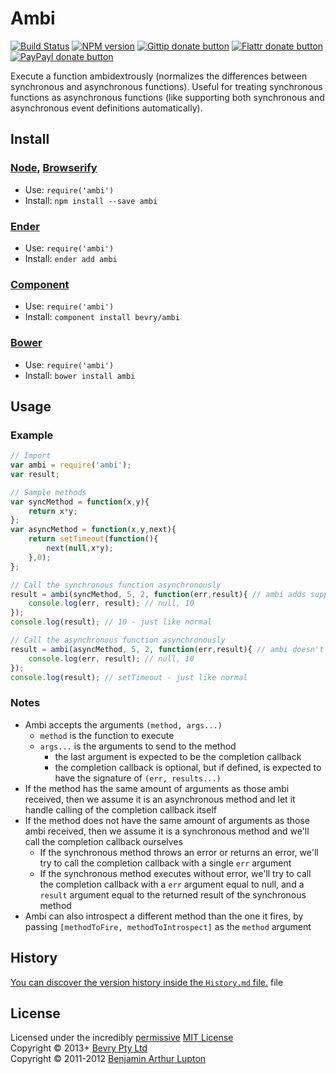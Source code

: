 <!-- TITLE/ -->
# Ambi
<!-- /TITLE -->

<!-- BADGES/ -->
[![Build Status](https://secure.travis-ci.org/bevry/ambi.png?branch=master)](http://travis-ci.org/bevry/ambi "Check this project's build status on TravisCI")
[![NPM version](https://badge.fury.io/js/ambi.png)](https://npmjs.org/package/ambi "View this project on NPM")
[![Gittip donate button](http://badgr.co/gittip/bevry.png)](https://www.gittip.com/bevry/ "Donate weekly to this project using Gittip")
[![Flattr donate button](https://raw.github.com/balupton/flattr-buttons/master/badge-89x18.gif)](http://flattr.com/thing/344188/balupton-on-Flattr "Donate monthly to this project using Flattr")
[![PayPayl donate button](https://www.paypalobjects.com/en_AU/i/btn/btn_donate_SM.gif)](https://www.paypal.com/cgi-bin/webscr?cmd=_s-xclick&hosted_button_id=QB8GQPZAH84N6 "Donate once-off to this project using Paypal")
<!-- /BADGES -->

<!-- DESCRIPTION/ -->
Execute a function ambidextrously (normalizes the differences between synchronous and asynchronous functions). Useful for treating synchronous functions as asynchronous functions (like supporting both synchronous and asynchronous event definitions automatically).
<!-- /DESCRIPTION -->

<!-- INSTALL/ -->
## Install

### [Node](http://nodejs.org/), [Browserify](http://browserify.org/)
- Use: `require('ambi')`
- Install: `npm install --save ambi`

### [Ender](http://ender.jit.su/)
- Use: `require('ambi')`
- Install: `ender add ambi`

### [Component](http://github.com/component/component)
- Use: `require('ambi')`
- Install: `component install bevry/ambi`

### [Bower](http://bower.io/)
- Use: `require('ambi')`
- Install: `bower install ambi`
<!-- /INSTALL -->


## Usage

### Example

``` javascript
// Import
var ambi = require('ambi');
var result;

// Sample methods
var syncMethod = function(x,y){
	return x*y;
};
var asyncMethod = function(x,y,next){
	return setTimeout(function(){
		next(null,x*y);
	},0);
};

// Call the synchronous function asynchronously
result = ambi(syncMethod, 5, 2, function(err,result){ // ambi adds support for this asynchronous callback automatically
	console.log(err, result); // null, 10
});
console.log(result); // 10 - just like normal

// Call the asynchronous function asynchronously
result = ambi(asyncMethod, 5, 2, function(err,result){ // ambi doesn't do anything special here
	console.log(err, result); // null, 10
});
console.log(result); // setTimeout - just like normal
```



### Notes

- Ambi accepts the arguments `(method, args...)`
	- `method` is the function to execute
	- `args...` is the arguments to send to the method
		- the last argument is expected to be the completion callback
		- the completion callback is optional, but if defined, is expected to have the signature of `(err, results...)`
- If the method has the same amount of arguments as those ambi received, then we assume it is an asynchronous method and let it handle calling of the completion callback itself
- If the method does not have the same amount of arguments as those ambi received, then we assume it is a synchronous method and we'll call the completion callback ourselves
	- If the synchronous method throws an error or returns an error, we'll try to call the completion callback with a single `err` argument
	- If the synchronous method executes without error, we'll try to call the completion callback with a `err` argument equal to null, and a `result` argument equal to the returned result of the synchronous method
- Ambi can also introspect a different method than the one it fires, by passing `[methodToFire, methodToIntrospect]` as the `method` argument


<!-- HISTORY/ -->
## History
[You can discover the version history inside the `History.md` file.](https://github.com/bevry/ambi/blob/master/History.md#files) file
<!-- /HISTORY -->

<!-- LICENSE/ -->
## License
Licensed under the incredibly [permissive](http://en.wikipedia.org/wiki/Permissive_free_software_licence) [MIT License](http://creativecommons.org/licenses/MIT/)
<br/>Copyright © 2013+ [Bevry Pty Ltd](http://bevry.me)
<br/>Copyright © 2011-2012 [Benjamin Arthur Lupton](http://balupton.com)
<!-- /LICENSE -->
